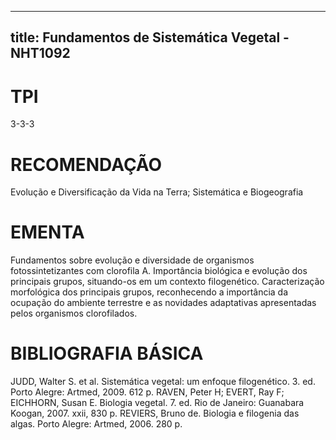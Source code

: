 
---
title: Fundamentos de Sistemática Vegetal - NHT1092 
---

# TPI

3-3-3

# RECOMENDAÇÃO

Evolução e Diversificação da Vida na Terra; Sistemática e Biogeografia

# EMENTA

Fundamentos sobre evolução e diversidade de organismos fotossintetizantes com clorofila A. Importância biológica e evolução dos principais grupos, situando-os em um contexto filogenético. Caracterização morfológica dos principais grupos, reconhecendo a importância da ocupação do ambiente terrestre e as novidades adaptativas apresentadas pelos organismos clorofilados.

# BIBLIOGRAFIA BÁSICA

JUDD, Walter S. et al. Sistemática vegetal: um enfoque filogenético. 3. ed. Porto Alegre: Artmed, 2009. 612 p.
RAVEN, Peter H; EVERT, Ray F; EICHHORN, Susan E. Biologia vegetal. 7. ed. Rio de Janeiro: Guanabara Koogan, 2007. xxii, 830 p.
REVIERS, Bruno de. Biologia e filogenia das algas. Porto Alegre: Artmed, 2006. 280 p.
        